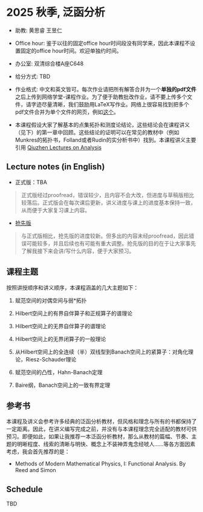 # 2025 秋季, 泛函分析





- 助教: 黄思睿 王昱仁

- Office hour: 鉴于以往的固定office hour时间段没有同学来，因此本课程不设置固定的office hour时间。欢迎单独约时间。
  
- 办公室: 双清综合楼A座C648
  
- 给分方式: TBD
  
- 作业格式: 中文和英文皆可。每次作业请把所有解答合并为一个**单独的pdf文件**之后上传到网络学堂-课程作业。为了便于助教批改作业，请不要上传多个文件，请字迹尽量清晰，我们鼓励用LaTeX写作业。网络上很容易找到把多个pdf文件合并为单个文件的网页，例如[这个](https://www.ilovepdf.com/merge_pdf)。

- 本课程假设大家了解基本的点集拓扑和测度论结论，这些结论会在课程讲义（见下）的第一章中回顾。这些结论的证明可以在常见的教材中（例如Munkres的拓扑书，Folland或者Rudin的实分析书中）找到。本课程讲义主要引用
[Qiuzhen Lectures on Analysis](https://binguimath.github.io/Pages/2023_Analysis.html)



## Lecture notes (in English)

- 正式版：TBA

> 正式版经过proofread，错误较少，且内容不会大改，但进度与草稿版相比较落后。正式版会在每次课后更新，讲义进度与课上的进度基本保持一致，从而便于大家复习课上内容。

- [抢先版](https://binguimath.github.io/Files/2025_FA.pdf)

> 与正式版相比，抢先版的进度较新。但多出的内容未经proofread，因此错误可能较多，并且后续也有可能有重大调整。抢先版的目的在于让大家事先了解我接下来会讲/写什么内容，便于大家预习。







## 课程主题


按照讲授顺序和讲义顺序，本课程涵盖的几大主题如下：

1. 赋范空间的对偶空间与弱*拓扑

2. Hilbert空间上的有界自伴算子和正规算子的谱理论

3. Hilbert空间上的无界自伴算子的谱理论

4. Hilbert空间上的无界闭算子的一般理论

5. 从Hilbert空间上的全连续（半）双线型到Banach空间上的紧算子：对角化理论，Riesz-Schauder理论

6. 赋范空间的凸性，Hahn-Banach定理

7. Baire纲，Banach空间上的一致有界定理 


## 参考书

本课程及讲义会参考许多经典的泛函分析教材，但风格和理念与所有的书都保持了一定距离。因此，在讲义编写完成之前，并没有与本课程理念完全适配的教材可供预习。即便如此，如果让我推荐一本泛函分析教材，那么从教材的篇幅、节奏、主题的明晰程度、线索的清晰与明快、概念上不装神弄鬼念经唬人……等各方面因素考虑，我会首先推荐的是：

- Methods of Modern Mathematical Physics, I: Functional Analysis.  By Reed and Simon


## Schedule

TBD
  


